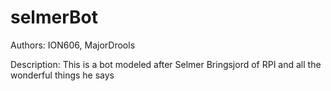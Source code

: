 # selmerBot

Authors: ION606, MajorDrools

Description:
This is a bot modeled after Selmer Bringsjord of RPI and all the wonderful things he says
